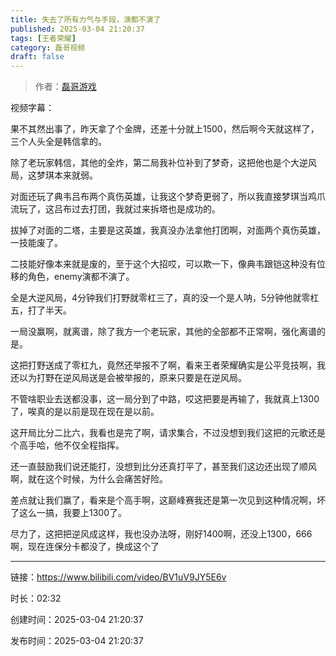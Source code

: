 ```yaml
---
title: 失去了所有力气与手段，演都不演了
published: 2025-03-04 21:20:37
tags: [王者荣耀]
category: 磊哥视频
draft: false
---
```



> 作者：[磊哥游戏](https://space.bilibili.com/268941858?spm_id_from=333.788.upinfo.head.click)

视频字幕：

果不其然出事了，昨天拿了个金牌，还差十分就上1500，然后啊今天就这样了，三个人头全是韩信拿的。

除了老玩家韩信，其他的全炸，第二局我补位补到了梦奇，这把他也是个大逆风局，这梦琪本来就弱。

对面还玩了典韦吕布两个真伤英雄，让我这个梦奇更弱了，所以我直接梦琪当鸡爪流玩了，这吕布过去打团，我就过来拆塔也是成功的。

拔掉了对面的二塔，主要是这英雄，我真没办法拿他打团啊，对面两个真伤英雄，一技能废了。

二技能好像本来就是废的，至于这个大招哎，可以欺一下，像典韦跟铠这种没有位移的角色，enemy演都不演了。

全是大逆风局，4分钟我们打野就零杠三了，真的没一个是人呐，5分钟他就零杠五，打了半天。

一局没赢啊，就离谱，除了我方一个老玩家，其他的全部都不正常啊，强化离谱的是。

这把打野送成了零杠九，竟然还举报不了啊，看来王者荣耀确实是公平竞技啊，我还以为打野在逆风局送是会被举报的，原来只要是在逆风局。

不管啥职业去送都没事，这一局分到了中路，哎这把要是再输了，我就真上1300了，唉真的是以前是现在现在是以前。

这开局比分二比六，我看也是完了啊，请求集合，不过没想到我们这把的元歌还是个高手哈，他不仅全程指挥。

还一直鼓励我们说还能打，没想到比分还真打平了，甚至我们这边还出现了顺风啊，就在这个时候，为什么会痛苦好险。

差点就让我们赢了，看来是个高手啊，这巅峰赛我还是第一次见到这种情况啊，坏了这么一搞，我要上1300了。

尽力了，这把把逆风成这样，我也没办法呀，刚好1400啊，还没上1300，666啊，现在连保分卡都没了，换成这个了

---


链接：https://www.bilibili.com/video/BV1uV9JY5E6v



时长：02:32

创建时间：2025-03-04 21:20:37

发布时间：2025-03-04 21:20:37
